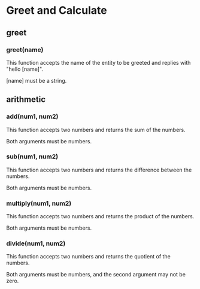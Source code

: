 # Greet and Calculate

## greet

### greet(name) 
This function accepts the name of the entity to be greeted and replies with "hello [name]".

[name] must be a string.

## arithmetic

### add(num1, num2)
This function accepts two numbers and returns the sum of the numbers.

Both arguments must be numbers.

### sub(num1, num2)

This function accepts two numbers and returns the difference between the numbers.

Both arguments must be numbers.

### multiply(num1, num2)

This function accepts two numbers and returns the product of the numbers.

Both arguments must be numbers.

### divide(num1, num2)
This function accepts two numbers and returns the quotient of the numbers.

Both arguments must be numbers, and the second argument may not be zero.

